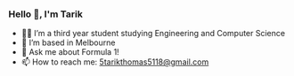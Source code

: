 ### Hello 👋, I'm Tarik

- 👨‍🎓 I’m a third year student studying Engineering and Computer Science
- 🌃 I’m based in Melbourne
- 💬 Ask me about Formula 1!
- 📫 How to reach me: 5tarikthomas5118@gmail.com
